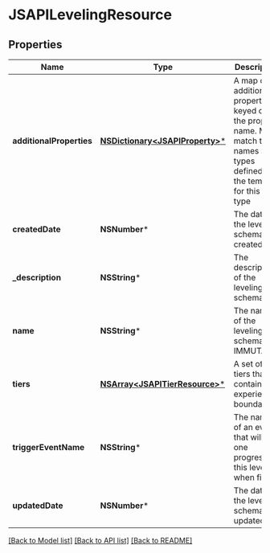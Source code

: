 # JSAPILevelingResource

## Properties
Name | Type | Description | Notes
------------ | ------------- | ------------- | -------------
**additionalProperties** | [**NSDictionary&lt;JSAPIProperty&gt;***](JSAPIProperty.md) | A map of additional properties, keyed on the property name.  Must match the names and types defined in the template for this item type | [optional] 
**createdDate** | **NSNumber*** | The date the leveling schema was created | [optional] 
**_description** | **NSString*** | The description of the leveling schema | [optional] 
**name** | **NSString*** | The name of the leveling schema.  IMMUTABLE | 
**tiers** | [**NSArray&lt;JSAPITierResource&gt;***](JSAPITierResource.md) | A set of tiers that contain experience boundaries | [optional] 
**triggerEventName** | **NSString*** | The name of an event that will add one progress to this level when fired | [optional] 
**updatedDate** | **NSNumber*** | The date the leveling schema was updated | [optional] 

[[Back to Model list]](../README.md#documentation-for-models) [[Back to API list]](../README.md#documentation-for-api-endpoints) [[Back to README]](../README.md)



